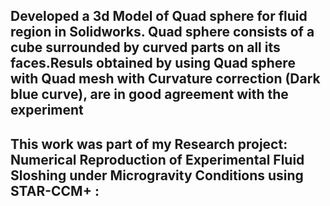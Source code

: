 ## Developed a 3d Model of Quad sphere for fluid region in Solidworks. Quad sphere consists of a cube surrounded by curved parts on all its faces.Resuls obtained by using Quad sphere with Quad mesh with Curvature correction (Dark blue curve), are in good agreement with the experiment
## This work was part of my Research project: Numerical Reproduction of Experimental Fluid Sloshing under Microgravity Conditions using STAR-CCM+ : 
